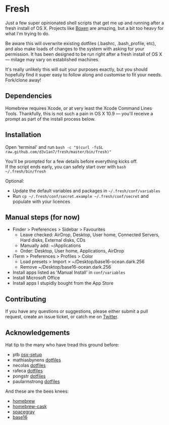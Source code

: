 # Fresh
Just a few super opinionated shell scripts that get me up and running after a fresh install of OS X. Projects like [Boxen](https://boxen.github.com/) are amazing, but a bit too heavy for what I'm trying to do.  

Be aware this will overwrite existing dotfiles (.bashrc, .bash_profile, etc), and also make loads of changes to the system with asking for your permission. It has been designed to be run right after a fresh install of OS X &mdash; milage may vary on established machines.

It's really unlikely this will suit your purposes exactly, but you should hopefully find it super easy to follow along and customise to fit your needs. Fork/clone away!

## Dependencies
Homebrew requires Xcode, or at very least the Xcode Command Lines Tools. Thankfully, this is not such a pain in OS X 10.9 &mdash; you'll receive a prompt as part of the install process below.

## Installation
Open 'terminal' and run `bash -c "$(curl -fsSL raw.github.com/d3v1an7/fresh/master/bin/fresh)"`

You'll be prompted for a few details before everything kicks off.  
If the script ends early, you can safely start over with `bash ~/.fresh/bin/fresh`

Optional:
- Update the default variables and packages in `~/.fresh/conf/variables`
- Run `cp ~/.fresh/conf/secret.example ~/.fresh/conf/secret` and populate with your licences

## Manual steps (for now)
- Finder > Preferences > Sidebar > Favourites
  - Leave checked: AirDrop, Desktop, User home, Connected Servers, Hard disks, External disks, CDs
  - Manually add: ~/Applications
  - Order: Desktop, User home, Applications, AirDrop
- iTerm > Preferences > Profiles > Color
  - Load presets > Import > ~/Desktop/base16-ocean.dark.256
  - Remove ~/Desktop/base16-ocean.dark.256
- Install apps listed as 'Manual Install' in `conf/variables`
- Install Microsoft Office
- Install apps I stupidly bought from the App Store

## Contributing
If you have any questions or suggestions, please either submit a pull request, create an issue ticket, or catch me on [Twitter](https://twitter.com/d3v1an7).

## Acknowledgements
Hat tip to the many who have tread this ground before:
- ptb [osx-setup](https://github.com/ptb/Mac-OS-X-Lion-Setup)
- mathiasbynens [dotfiles](https://github.com/mathiasbynens/dotfiles)
- necolas [dotfiles](https://github.com/necolas/dotfiles)
- rafeca [dotfiles](https://github.com/rafeca/dotfiles)
- pongstr [dotfiles](https://github.com/pongstr/dotfiles)
- paularmstrong [dotfiles](https://github.com/paularmstrong/dotfiles)

And these are the bees knees:
- [homebrew](https://github.com/Homebrew/homebrew)
- [homebrew-cask](https://github.com/caskroom/homebrew-cask)
- [spacegray](https://github.com/kkga/spacegray)
- [base16](https://github.com/chriskempson/base16)
